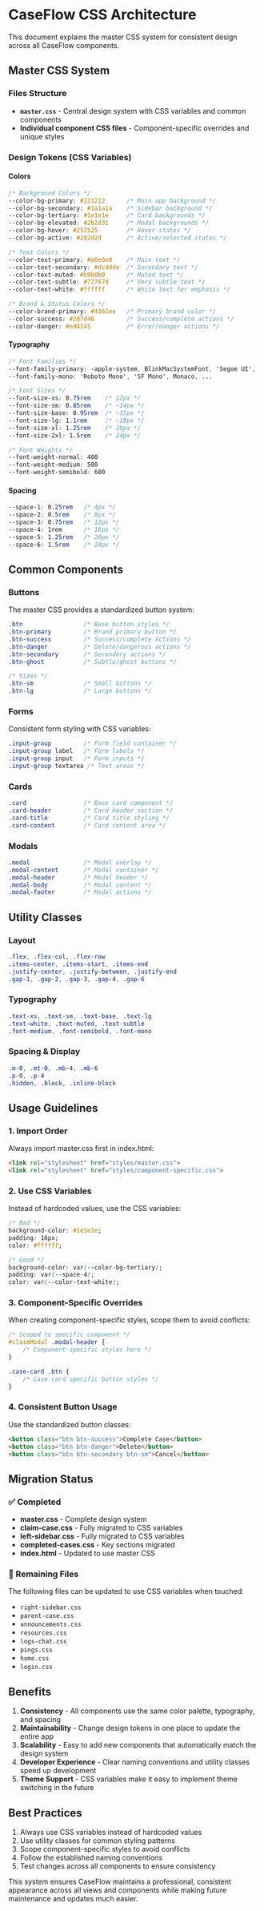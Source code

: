 # CaseFlow CSS Architecture

This document explains the master CSS system for consistent design across all CaseFlow components.

## Master CSS System

### Files Structure
- **`master.css`** - Central design system with CSS variables and common components
- **Individual component CSS files** - Component-specific overrides and unique styles

### Design Tokens (CSS Variables)

#### Colors
```css
/* Background Colors */
--color-bg-primary: #121212      /* Main app background */
--color-bg-secondary: #1a1a1a    /* Sidebar background */
--color-bg-tertiary: #1e1e1e     /* Card backgrounds */
--color-bg-elevated: #2b2d31     /* Modal backgrounds */
--color-bg-hover: #252525        /* Hover states */
--color-bg-active: #2d2d2d       /* Active/selected states */

/* Text Colors */
--color-text-primary: #e0e0e0    /* Main text */
--color-text-secondary: #dcddde  /* Secondary text */
--color-text-muted: #b0b0b0      /* Muted text */
--color-text-subtle: #72767d     /* Very subtle text */
--color-text-white: #ffffff      /* White text for emphasis */

/* Brand & Status Colors */
--color-brand-primary: #4361ee   /* Primary brand color */
--color-success: #2d7d46         /* Success/complete actions */
--color-danger: #ed4245          /* Error/danger actions */
```

#### Typography
```css
/* Font Families */
--font-family-primary: -apple-system, BlinkMacSystemFont, 'Segoe UI', ...
--font-family-mono: 'Roboto Mono', 'SF Mono', Monaco, ...

/* Font Sizes */
--font-size-xs: 0.75rem    /* 12px */
--font-size-sm: 0.85rem    /* ~14px */
--font-size-base: 0.95rem  /* ~15px */
--font-size-lg: 1.1rem     /* ~18px */
--font-size-xl: 1.25rem    /* 20px */
--font-size-2xl: 1.5rem    /* 24px */

/* Font Weights */
--font-weight-normal: 400
--font-weight-medium: 500
--font-weight-semibold: 600
```

#### Spacing
```css
--space-1: 0.25rem   /* 4px */
--space-2: 0.5rem    /* 8px */
--space-3: 0.75rem   /* 12px */
--space-4: 1rem      /* 16px */
--space-5: 1.25rem   /* 20px */
--space-6: 1.5rem    /* 24px */
```

## Common Components

### Buttons
The master CSS provides a standardized button system:

```css
.btn                 /* Base button styles */
.btn-primary         /* Brand primary button */
.btn-success         /* Success/complete actions */
.btn-danger          /* Delete/dangerous actions */
.btn-secondary       /* Secondary actions */
.btn-ghost           /* Subtle/ghost buttons */

/* Sizes */
.btn-sm              /* Small buttons */
.btn-lg              /* Large buttons */
```

### Forms
Consistent form styling with CSS variables:

```css
.input-group         /* Form field container */
.input-group label   /* Form labels */
.input-group input   /* Form inputs */
.input-group textarea /* Text areas */
```

### Cards
```css
.card                /* Base card component */
.card-header         /* Card header section */
.card-title          /* Card title styling */
.card-content        /* Card content area */
```

### Modals
```css
.modal               /* Modal overlay */
.modal-content       /* Modal container */
.modal-header        /* Modal header */
.modal-body          /* Modal content */
.modal-footer        /* Modal actions */
```

## Utility Classes

### Layout
```css
.flex, .flex-col, .flex-row
.items-center, .items-start, .items-end
.justify-center, .justify-between, .justify-end
.gap-1, .gap-2, .gap-3, .gap-4, .gap-6
```

### Typography
```css
.text-xs, .text-sm, .text-base, .text-lg
.text-white, .text-muted, .text-subtle
.font-medium, .font-semibold, .font-mono
```

### Spacing & Display
```css
.m-0, .mt-0, .mb-4, .mb-6
.p-0, .p-4
.hidden, .block, .inline-block
```

## Usage Guidelines

### 1. Import Order
Always import master.css first in index.html:
```html
<link rel="stylesheet" href="styles/master.css">
<link rel="stylesheet" href="styles/component-specific.css">
```

### 2. Use CSS Variables
Instead of hardcoded values, use the CSS variables:
```css
/* Bad */
background-color: #1e1e1e;
padding: 16px;
color: #ffffff;

/* Good */
background-color: var(--color-bg-tertiary);
padding: var(--space-4);
color: var(--color-text-white);
```

### 3. Component-Specific Overrides
When creating component-specific styles, scope them to avoid conflicts:
```css
/* Scoped to specific component */
#claimModal .modal-header {
    /* Component-specific styles here */
}

.case-card .btn {
    /* Case card specific button styles */
}
```

### 4. Consistent Button Usage
Use the standardized button classes:
```html
<button class="btn btn-success">Complete Case</button>
<button class="btn btn-danger">Delete</button>
<button class="btn btn-secondary btn-sm">Cancel</button>
```

## Migration Status

### ✅ Completed
- **master.css** - Complete design system
- **claim-case.css** - Fully migrated to CSS variables
- **left-sidebar.css** - Fully migrated to CSS variables
- **completed-cases.css** - Key sections migrated
- **index.html** - Updated to use master CSS

### 🔄 Remaining Files
The following files can be updated to use CSS variables when touched:
- `right-sidebar.css`
- `parent-case.css`
- `announcements.css`
- `resources.css`
- `logs-chat.css`
- `pings.css`
- `home.css`
- `login.css`

## Benefits

1. **Consistency** - All components use the same color palette, typography, and spacing
2. **Maintainability** - Change design tokens in one place to update the entire app
3. **Scalability** - Easy to add new components that automatically match the design system
4. **Developer Experience** - Clear naming conventions and utility classes speed up development
5. **Theme Support** - CSS variables make it easy to implement theme switching in the future

## Best Practices

1. Always use CSS variables instead of hardcoded values
2. Use utility classes for common styling patterns
3. Scope component-specific styles to avoid conflicts
4. Follow the established naming conventions
5. Test changes across all components to ensure consistency

This system ensures CaseFlow maintains a professional, consistent appearance across all views and components while making future maintenance and updates much easier. 